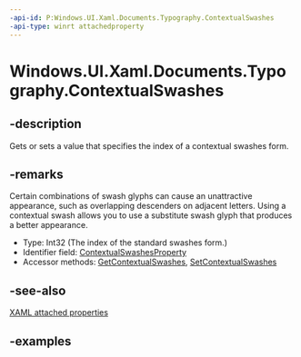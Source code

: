 ```yaml
---
-api-id: P:Windows.UI.Xaml.Documents.Typography.ContextualSwashes
-api-type: winrt attachedproperty
---
```


# Windows.UI.Xaml.Documents.Typography.ContextualSwashes

<!--
see GetContextualSwashes, and SetContextualSwashes
-->

## -description

Gets or sets a value that specifies the index of a contextual swashes form.

## -remarks

Certain combinations of swash glyphs can cause an unattractive appearance, such as overlapping descenders on adjacent letters. Using a contextual swash allows you to use a substitute swash glyph that produces a better appearance.

<ul><li>Type: Int32 (The index of the standard swashes form.)</li><li>Identifier field: <a href="/uwp/api/windows.ui.xaml.documents.typography.contextualswashesproperty">ContextualSwashesProperty</a></li><li>Accessor methods: <a href="/uwp/api/windows.ui.xaml.documents.typography.getcontextualswashes">GetContextualSwashes</a>, <a href="/uwp/api/windows.ui.xaml.documents.typography.setcontextualswashes">SetContextualSwashes</a></li></ul>

## -see-also

[XAML attached properties](/windows/uwp/xaml-platform/attached-properties-overview)

## -examples


